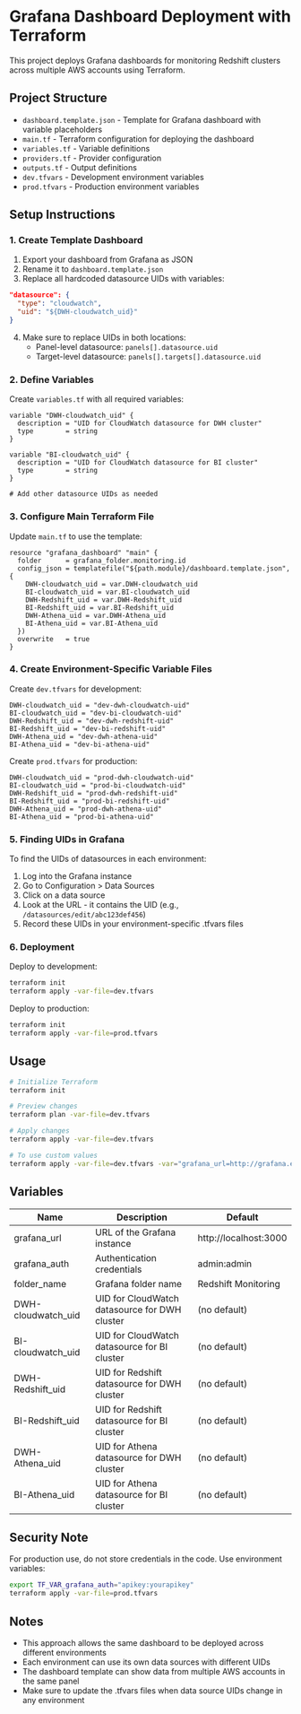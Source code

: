 # Grafana Dashboard Deployment with Terraform

This project deploys Grafana dashboards for monitoring Redshift clusters across multiple AWS accounts using Terraform.

## Project Structure

- `dashboard.template.json` - Template for Grafana dashboard with variable placeholders
- `main.tf` - Terraform configuration for deploying the dashboard
- `variables.tf` - Variable definitions
- `providers.tf` - Provider configuration
- `outputs.tf` - Output definitions
- `dev.tfvars` - Development environment variables
- `prod.tfvars` - Production environment variables

## Setup Instructions

### 1. Create Template Dashboard

1. Export your dashboard from Grafana as JSON
2. Rename it to `dashboard.template.json`
3. Replace all hardcoded datasource UIDs with variables:

```json
"datasource": {
  "type": "cloudwatch",
  "uid": "${DWH-cloudwatch_uid}"
}
```

4. Make sure to replace UIDs in both locations:
   - Panel-level datasource: `panels[].datasource.uid`
   - Target-level datasource: `panels[].targets[].datasource.uid`

### 2. Define Variables

Create `variables.tf` with all required variables:

```hcl
variable "DWH-cloudwatch_uid" {
  description = "UID for CloudWatch datasource for DWH cluster"
  type        = string
}

variable "BI-cloudwatch_uid" {
  description = "UID for CloudWatch datasource for BI cluster"
  type        = string
}

# Add other datasource UIDs as needed
```

### 3. Configure Main Terraform File

Update `main.tf` to use the template:

```hcl
resource "grafana_dashboard" "main" {
  folder      = grafana_folder.monitoring.id
  config_json = templatefile("${path.module}/dashboard.template.json", {
    DWH-cloudwatch_uid = var.DWH-cloudwatch_uid
    BI-cloudwatch_uid = var.BI-cloudwatch_uid
    DWH-Redshift_uid = var.DWH-Redshift_uid
    BI-Redshift_uid = var.BI-Redshift_uid
    DWH-Athena_uid = var.DWH-Athena_uid
    BI-Athena_uid = var.BI-Athena_uid
  })
  overwrite   = true
}
```

### 4. Create Environment-Specific Variable Files

Create `dev.tfvars` for development:

```hcl
DWH-cloudwatch_uid = "dev-dwh-cloudwatch-uid"
BI-cloudwatch_uid = "dev-bi-cloudwatch-uid"
DWH-Redshift_uid = "dev-dwh-redshift-uid"
BI-Redshift_uid = "dev-bi-redshift-uid"
DWH-Athena_uid = "dev-dwh-athena-uid"
BI-Athena_uid = "dev-bi-athena-uid"
```

Create `prod.tfvars` for production:

```hcl
DWH-cloudwatch_uid = "prod-dwh-cloudwatch-uid"
BI-cloudwatch_uid = "prod-bi-cloudwatch-uid"
DWH-Redshift_uid = "prod-dwh-redshift-uid"
BI-Redshift_uid = "prod-bi-redshift-uid"
DWH-Athena_uid = "prod-dwh-athena-uid"
BI-Athena_uid = "prod-bi-athena-uid"
```

### 5. Finding UIDs in Grafana

To find the UIDs of datasources in each environment:

1. Log into the Grafana instance
2. Go to Configuration > Data Sources
3. Click on a data source
4. Look at the URL - it contains the UID (e.g., `/datasources/edit/abc123def456`)
5. Record these UIDs in your environment-specific .tfvars files

### 6. Deployment

Deploy to development:

```bash
terraform init
terraform apply -var-file=dev.tfvars
```

Deploy to production:

```bash
terraform init
terraform apply -var-file=prod.tfvars
```

## Usage

```bash
# Initialize Terraform
terraform init

# Preview changes
terraform plan -var-file=dev.tfvars

# Apply changes
terraform apply -var-file=dev.tfvars

# To use custom values
terraform apply -var-file=dev.tfvars -var="grafana_url=http://grafana.example.com" -var="folder_name=Production"
```

## Variables

| Name | Description | Default |
|------|-------------|---------|
| grafana_url | URL of the Grafana instance | http://localhost:3000 |
| grafana_auth | Authentication credentials | admin:admin |
| folder_name | Grafana folder name | Redshift Monitoring |
| DWH-cloudwatch_uid | UID for CloudWatch datasource for DWH cluster | (no default) |
| BI-cloudwatch_uid | UID for CloudWatch datasource for BI cluster | (no default) |
| DWH-Redshift_uid | UID for Redshift datasource for DWH cluster | (no default) |
| BI-Redshift_uid | UID for Redshift datasource for BI cluster | (no default) |
| DWH-Athena_uid | UID for Athena datasource for DWH cluster | (no default) |
| BI-Athena_uid | UID for Athena datasource for BI cluster | (no default) |

## Security Note

For production use, do not store credentials in the code. Use environment variables:

```bash
export TF_VAR_grafana_auth="apikey:yourapikey"
terraform apply -var-file=prod.tfvars
```

## Notes

- This approach allows the same dashboard to be deployed across different environments
- Each environment can use its own data sources with different UIDs
- The dashboard template can show data from multiple AWS accounts in the same panel
- Make sure to update the .tfvars files when data source UIDs change in any environment